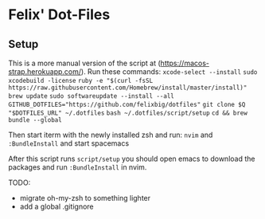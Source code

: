 # Felix' Dot-Files


## Setup
This is a more manual version of the script at (https://macos-strap.herokuapp.com/).
Run these commands:
`xcode-select --install`
`sudo xcodebuild -license`
`ruby -e "$(curl -fsSL https://raw.githubusercontent.com/Homebrew/install/master/install)"`
`brew update`
`sudo softwareupdate --install --all`
`GITHUB_DOTFILES="https://github.com/felixbig/dotfiles"`
`git clone $Q "$DOTFILES_URL" ~/.dotfiles`
`bash ~/.dotfiles/script/setup`
`cd && brew bundle --global`

Then start iterm with the newly installed zsh and run:
`nvim` and `:BundleInstall`
and start spacemacs

After this script runs `script/setup` you should open emacs to download the packages and run
`:BundleInstall` in nvim.



TODO:
- migrate oh-my-zsh to something lighter
- add a global .gitignore
